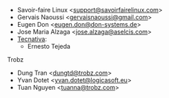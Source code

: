 - Savoir-faire Linux \<<support@savoirfairelinux.com>\>
- Gervais Naoussi \<<gervaisnaoussi@gmail.com>\>
- Eugen Don \<<eugen.don@don-systems.de>\>
- Jose Maria Alzaga \<<jose.alzaga@aselcis.com>\>
- [Tecnativa](https://www.tecnativa.com):
  - Ernesto Tejeda

Trobz

- Dung Tran \<<dungtd@trobz.com>\>
- Yvan Dotet \<<yvan.dotet@logicasoft.eu>\>
- Tuan Nguyen \<<tuanna@trobz.com>\>